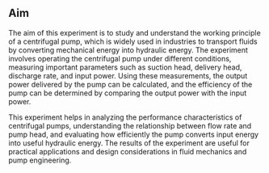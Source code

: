 <!DOCTYPE html>
<html lang="en">
<head>
  <meta charset="UTF-8" />
</head>
<body>
  <h2>Aim</h2>
  <p>
    The aim of this experiment is to study and understand the working principle of a centrifugal pump, 
    which is widely used in industries to transport fluids by converting mechanical energy into hydraulic energy. 
    The experiment involves operating the centrifugal pump under different conditions, 
    measuring important parameters such as suction head, delivery head, discharge rate, and input power. 
    Using these measurements, the output power delivered by the pump can be calculated, 
    and the efficiency of the pump can be determined by comparing the output power with the input power.
  </p>
  <p>
    This experiment helps in analyzing the performance characteristics of centrifugal pumps, 
    understanding the relationship between flow rate and pump head, 
    and evaluating how efficiently the pump converts input energy into useful hydraulic energy. 
    The results of the experiment are useful for practical applications and design considerations in fluid mechanics and pump engineering.
  </p>
</body>
</html>
